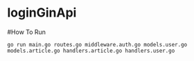 # loginGinApi

#How To Run

``` 
go run main.go routes.go middleware.auth.go models.user.go models.article.go handlers.article.go handlers.user.go

```
